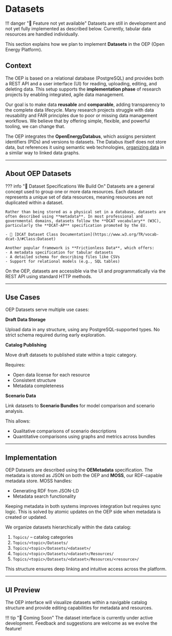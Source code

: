 <!--
SPDX-FileCopyrightText: 2025 Jonas Huber <jonas.huber@rl-institut.de>

SPDX-License-Identifier: CC0-1.0
-->

# Datasets

!!! danger "🚧 Feature not yet available"
    Datasets are still in development and not yet fully implemented as described below. Currently, tabular data resources are handled individually.

This section explains how we plan to implement **Datasets** in the OEP (Open Energy Platform).

## Context

The OEP is based on a relational database (PostgreSQL) and provides both a REST API and a user interface (UI) for reading, uploading, editing, and deleting data. This setup supports the **implementation phase** of research projects by enabling integrated, agile data management.

Our goal is to make data **reusable** and **comparable**, adding transparency to the complete data lifecycle. Many research projects struggle with data reusability and FAIR principles due to poor or missing data management workflows. We believe that by offering simple, flexible, and powerful tooling, we can change that.

The OEP integrates the **OpenEnergyDatabus**, which assigns persistent identifiers (PIDs) and versions to datasets. The Databus itself does not store data, but references it using semantic web technologies, [organizing data](https://dbpedia.gitbook.io/databus/model/how-to#general-structure) in a similar way to linked data graphs.

---

## About OEP Datasets

??? info "🧩 Dataset Specifications We Build On"
    Datasets are a general concept used to group one or more data resources. Each dataset represents a unique set of data resources, meaning resources are not duplicated within a dataset.

    Rather than being stored as a physical set in a database, datasets are often described using **metadata**. In most professional and governmental domains, datasets follow the **DCAT vocabulary** (W3C), particularly the **DCAT-AP** specification promoted by the EU.

    - 🔗 [DCAT Dataset Class Documentation](https://www.w3.org/TR/vocab-dcat-3/#Class:Dataset)

    Another popular framework is **Frictionless Data**, which offers:
    - A metadata specification for tabular datasets
    - A detailed schema for describing files like CSVs
    - Support for relational models (e.g., SQL tables)

On the OEP, datasets are accessible via the UI and programmatically via the REST API using standard HTTP methods.

---

## Use Cases

OEP Datasets serve multiple use cases:

**Draft Data Storage**

Upload data in any structure, using any PostgreSQL-supported types. No strict schema required during early exploration.

**Catalog Publishing**

Move draft datasets to published state within a topic category.

Requires:

- Open data license for each resource
- Consistent structure
- Metadata completeness

**Scenario Data**

Link datasets to **Scenario Bundles** for model comparison and scenario analysis.

This allows:

- Qualitative comparisons of scenario descriptions
- Quantitative comparisons using graphs and metrics across bundles

---

## Implementation

OEP Datasets are described using the **OEMetadata** specification. The metadata is stored as JSON on both the OEP and **MOSS**, our RDF-capable metadata store. MOSS handles:

- Generating RDF from JSON-LD
- Metadata search functionality

Keeping metadata in both systems improves integration but requires sync logic. This is solved by atomic updates on the OEP side when metadata is created or updated.

We organize datasets hierarchically within the data catalog:

1. `Topics/` – catalog categories
2. `Topics/<topic>/Datasets/`
3. `Topics/<topic>/Datasets/<dataset>/`
4. `Topics/<topic>/Datasets/<dataset>/Resources/`
5. `Topics/<topic>/Datasets/<dataset>/Resources/<resource>/`

This structure ensures deep linking and intuitive access across the platform.

---

## UI Preview

The OEP interface will visualize datasets within a navigable catalog structure and provide editing capabilities for metadata and resources.

!!! tip "🌱 Coming Soon"
    The dataset interface is currently under active development. Feedback and suggestions are welcome as we evolve the feature!
